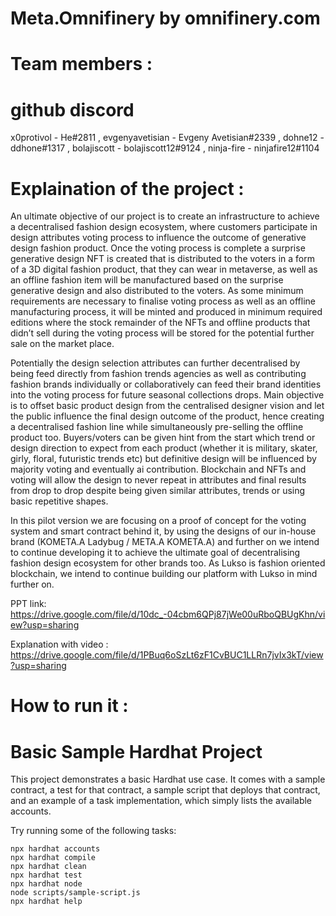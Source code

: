 
 # Meta.Omnifinery by omnifinery.com
 
 # Team members :
  # github          discord  
 x0protivol -      He#2811 , 
 evgenyavetisian - Evgeny Avetisian#2339  , 
 dohne12 -       ddhone#1317  , 
 bolajiscott -  bolajiscott12#9124  , 
 ninja-fire -   ninjafire12#1104
 
# Explaination of the project :   
An ultimate objective of our project is to create an infrastructure to achieve a decentralised fashion design ecosystem, where customers participate in design attributes voting process to influence the outcome of generative design fashion product. Once the voting process is complete a surprise generative design NFT is created that is distributed to the voters in a form of a 3D digital fashion product, that they can wear in metaverse, as well as an offline fashion item will be manufactured based on the surprise generative design and also distributed to the voters. As some minimum requirements are necessary to finalise voting process as well as an offline manufacturing process, it will be minted and produced in minimum required editions where the stock remainder of the NFTs and offline products that didn’t sell during the voting process will be stored for the potential further sale on the market place. 

Potentially the design selection attributes can further decentralised by being feed directly from fashion trends agencies as well as contributing fashion brands individually or collaboratively can feed their brand identities into the voting process for future seasonal collections drops. Main objective is to offset basic product design from the centralised designer vision and let the public influence the final design outcome of the product, hence creating a decentralised fashion line while simultaneously pre-selling the offline product too. Buyers/voters can be given hint from the start which trend or design direction to expect from each product (whether it is military, skater, girly, floral, futuristic trends etc) but definitive design will be influenced by majority voting and eventually ai contribution. Blockchain and NFTs and voting will allow the design to never repeat in attributes and final results from drop to drop despite being given similar attributes, trends or using basic repetitive shapes. 

In this pilot version we are focusing on a proof of concept for the voting system and smart contract behind it, by using the designs of our in-house brand (KOMETA.A Ladybug / META.A KOMETA.A) and further on we intend to continue developing it to achieve the ultimate goal of decentralising fashion design ecosystem for other brands too. As Lukso is fashion oriented blockchain, we intend to continue building our platform with Lukso in mind further on.

PPT link: https://drive.google.com/file/d/10dc_-04cbm6QPj87jWe00uRboQBUgKhn/view?usp=sharing  

Explanation with video : https://drive.google.com/file/d/1PBuq6oSzLt6zF1CvBUC1LLRn7jvIx3kT/view?usp=sharing


  
# How to run it :







# Basic Sample Hardhat Project

This project demonstrates a basic Hardhat use case. It comes with a sample contract, a test for that contract, a sample script that deploys that contract, and an example of a task implementation, which simply lists the available accounts.

Try running some of the following tasks:

```shell
npx hardhat accounts
npx hardhat compile
npx hardhat clean
npx hardhat test
npx hardhat node
node scripts/sample-script.js
npx hardhat help
```
